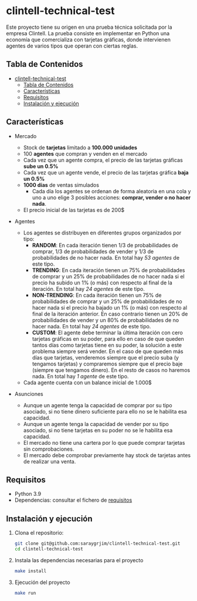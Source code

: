 # clintell-technical-test

Este proyecto tiene su origen en una prueba técnica solicitada por la empresa Clintell. La prueba consiste en implementar en Python una economía que comercializa con tarjetas gráficas, donde intervienen agentes de varios tipos que operan con ciertas reglas.

## Tabla de Contenidos

- [clintell-technical-test](#clintell-technical-test)
  - [Tabla de Contenidos](#tabla-de-contenidos)
  - [Características](#características)
  - [Requisitos](#requisitos)
  - [Instalación y ejecución](#instalación-y-ejecución)

## Características

- Mercado
  - Stock de **tarjetas** limitado a **100.000 unidades**
  - 100 **agentes** que compran y venden en el mercado
  - Cada vez que un agente compra, el precio de las tarjetas gráficas **sube un 0.5%**
  - Cada vez que un agente vende, el precio de las tarjetas gráfica **baja un 0.5%**
  - **1000 días** de ventas simulados
    - Cada día los agentes se ordenan de forma aleatoria en una cola y uno a uno elige 3 posibles acciones: **comprar, vender o no hacer nada**.
  - El precio inicial de las tarjetas es de 200$
  
- Agentes
  - Los agentes se distribuyen en diferentes grupos organizados por tipo:
    - **RANDOM**: En cada iteración tienen 1/3 de probabilidades de comprar, 1/3 de probabilidades de vender y 1/3 de probabilidades de no hacer nada. En total hay *53 agentes* de este tipo.
    - **TRENDING**: En cada iteración tienen un 75% de probabilidades de comprar y un 25% de probabilidades de no hacer nada si el precio ha subido un 1% (o más) con respecto al final de la iteración. En total hay *24 agentes* de este tipo.
    - **NON-TRENDING**: En cada iteración tienen un 75% de probabilidades de comprar y un 25% de probabilidades de no hacer nada si el precio ha bajado un 1% (o más) con respecto al final de la iteración anterior. En caso contrario tienen un 20% de probabilidades de vender y un 80% de probabilidades de no hacer nada. En total hay *24 agentes* de este tipo.
    - **CUSTOM**: El agente debe terminar la última iteración con cero tarjetas gráficas en su poder, para ello en caso de que queden tantos días como tarjetas tiene en su poder, la solución a este problema siempre será vender. En el caso de que queden más días que tarjetas, venderemos siempre que el precio suba (y tengamos tarjetas) y compraremos siempre que el precio baje (siempre que tengamos dinero). En el resto de casos no haremos nada.  En total hay *1 agente* de este tipo.
  - Cada agente cuenta con un balance inicial de 1.000$

- Asunciones
  - Aunque un agente tenga la capacidad de comprar por su tipo asociado, si no tiene dinero suficiente para ello no se le habilita esa capacidad.
  - Aunque un agente tenga la capacidad de vender por su tipo asociado, si no tiene tarjetas en su poder no se le habilita esa capacidad.
  - El mercado no tiene una cartera por lo que puede comprar tarjetas sin comprobaciones.
  - El mercado debe comprobar previamente hay stock de tarjetas antes de realizar una venta.

## Requisitos

- Python 3.9
- Dependencias: consultar el fichero de [requisitos](./requirements.txt)

## Instalación y ejecución

1. Clona el repositorio:
   ```bash
   git clone git@github.com:saraygrjim/clintell-technical-test.git
   cd clintell-technical-test
    ```
2. Instala las dependencias necesarias para el proyecto
   ```bash 
   make install
   ```
3. Ejecución del proyecto
   ```bash 
   make run
   ```

